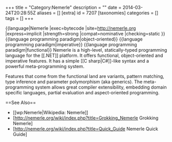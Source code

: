 +++
title = "Category:Nemerle"
description = ""
date = 2014-03-24T20:28:55Z
aliases = []
[extra]
id = 7207
[taxonomies]
categories = []
tags = []
+++

{{language|Nemerle
|exec=bytecode
|site=http://nemerle.org
|express=implicit
|strength=strong
|compat=nominative
|checking=static
}}
{{language programming paradigm|object-oriented}}
{{language programming paradigm|imperative}}
{{language programming paradigm|functional}}
Nemerle is a high-level, statically-typed programming language for the [[.NET]] platform. It offers functional, object-oriented and imperative features. It has a simple [[C sharp|C#]]-like syntax and a powerful meta-programming system. 

Features that come from the functional land are variants, pattern matching, type inference and parameter polymorphism (aka generics). The meta-programming system allows great compiler extensibility, embedding domain specific languages, partial evaluation and aspect-oriented programming.

==See Also==
* [[wp:Nemerle|Wikipedia: Nemerle]]
* [http://nemerle.org/wiki/index.php?title=Grokking_Nemerle Grokking Nemerle]
* [http://nemerle.org/wiki/index.php?title=Quick_Guide Nemerle Quick Guide]
